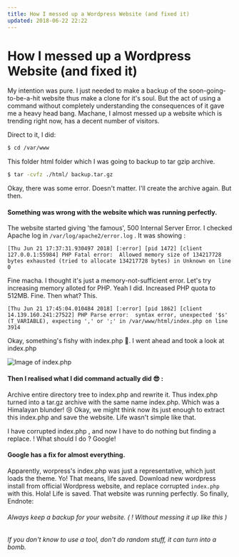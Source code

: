 ```yaml
---
title: How I messed up a Wordpress Website (and fixed it)
updated: 2018-06-22 22:22
---
```


# How I messed up a Wordpress Website (and fixed it)

My intention was pure. I just needed to make a backup of the soon-going-to-be-a-hit website thus make a clone for it's soul. But the act of using a command without completely understanding the consequences of it gave me a heavy head bang. Machane, I almost messed up a website which is trending right now, has a decent number of visitors. 

Direct to it, I did: 
```sh
$ cd /var/www
```
This folder html folder which I was going to backup to tar gzip archive.

```sh
$ tar -cvfz ./html/ backup.tar.gz
```
Okay, there was some error. Doesn't matter. I'll create the archive again.
But then.

#### Something was wrong with the website which was running perfectly.
The website started giving 'the famous', 500 Internal Server Error. 
I checked Apache log in `/var/log/apache2/error.log` .
It was showing :
```
[Thu Jun 21 17:37:31.930497 2018] [:error] [pid 1472] [client 127.0.0.1:55984] PHP Fatal error:  Allowed memory size of 134217728 bytes exhausted (tried to allocate 134217728 bytes) in Unknown on line 0
``` 
Fine macha. I thought it's just a memory-not-sufficient error. 
Let's try increasing memory alloted for PHP. Yeah I did.
Increased PHP quota to 512MB. Fine.
Then what? 
This.
```
[Thu Jun 21 17:45:04.010484 2018] [:error] [pid 1862] [client 14.139.160.241:27522] PHP Parse error:  syntax error, unexpected '$s' (T_VARIABLE), expecting ',' or ';' in /var/www/html/index.php on line 3914
```
Okay, something's fishy with index.php 🤔. 
I went ahead and took a look at index.php 

![Image of index.php ](https://cooliscool.github.io/images/garb.png)

#### Then I realised what I did command actually did 😎 :
Archive entire directory tree to index.php and rewrite it. 
Thus index.php turned into a tar.gz archive with the same name index.php.
Which was a Himalayan blunder! 😢
Okay, we might think now its just enough to extract this index.php and save the website. Life wasn't simple like that.

I have corrupted index.php , and now I have to do nothing but finding a replace. !
What should I do ? 
Google!

#### Google has a fix for almost everything.
Apparently, worpress's index.php was just a representative, which just loads the theme. Yo! That means, life saved. 
 Download new wordpress install from official Wordpress website, and replace corrupted `index.php` with this.
 Hola! 
 Life is saved. 
 That website was running perfectly.
 So finally,
 Endnote:
 ###### Always keep a backup for your website. ( ! Without messing it up like this ) 
 ###### If you don't know to use a tool, don't do random stuff, it can turn into a bomb.
